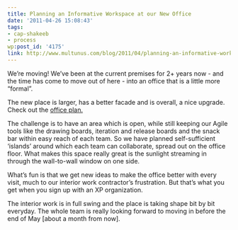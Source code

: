 ```yaml
---
title: Planning an Informative Workspace at our New Office
date: '2011-04-26 15:08:43'
tags:
- cap-shakeeb
- process
wp:post_id: '4175'
link: http://www.multunus.com/blog/2011/04/planning-an-informative-workspace-at-our-new-office/
---
```


We’re moving! We’ve been at the current premises for 2+ years now - and the time has come to move out of here - into an office that is a little more “formal”.

The new place is larger, has a better facade and is overall, a nice upgrade. Check out the 
[office plan.](http://www.homestyler.com/designprofile/58b86389-0d87-4317-b32c-417cc403caf6)

The challenge is to have an area which is open, while still keeping our Agile tools like the drawing boards, iteration and release boards and the snack bar within easy reach of each team. So we have planned self-sufficient ‘islands’ around which each team can collaborate, spread out on the office floor. What makes this space really great is the sunlight streaming in through the wall-to-wall window on one side.

What’s fun is that we get new ideas to make the office better with every visit, much to our interior work contractor’s frustration. But that’s what you get when you sign up with an XP organization.

The interior work is in full swing and the place is taking shape bit by bit everyday. The whole team is really looking forward to moving in before the end of May [about a month from now].
